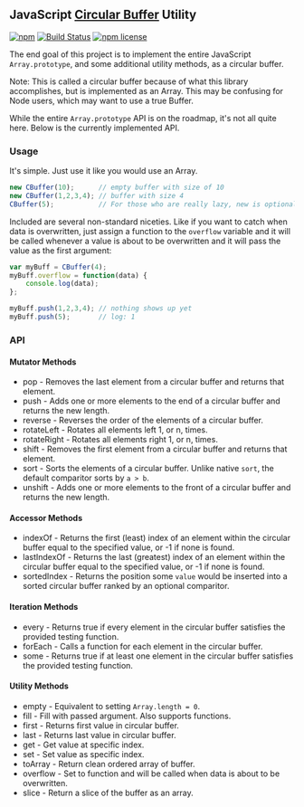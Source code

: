## JavaScript [Circular Buffer](http://en.wikipedia.org/wiki/Circular_buffer) Utility


[![npm](https://img.shields.io/npm/v/CBuffer.svg)](https://www.npmjs.com/package/CBuffer)
[![Build Status](https://travis-ci.org/trevnorris/cbuffer.svg?branch=master)](https://travis-ci.org/trevnorris/cbuffer)
[![npm license](https://img.shields.io/npm/l/CBuffer.svg)](./LICENSE)


The end goal of this project is to implement the entire JavaScript `Array.prototype`, and some
additional utility methods, as a circular buffer.

Note: This is called a circular buffer because of what this library accomplishes, but is implemented
as an Array. This may be confusing for Node users, which may want to use a true Buffer.

While the entire `Array.prototype` API is on the roadmap, it's not all quite here. Below is the
currently implemented API.


### Usage

It's simple. Just use it like you would use an Array.

```javascript
new CBuffer(10);      // empty buffer with size of 10
new CBuffer(1,2,3,4); // buffer with size 4
CBuffer(5);           // For those who are really lazy, new is optional
```

Included are several non-standard niceties. Like if you want to catch when data is overwritten,
just assign a function to the `overflow` variable and it will be called whenever a value is about
to be overwritten and it will pass the value as the first argument:

```javascript
var myBuff = CBuffer(4);
myBuff.overflow = function(data) {
    console.log(data);
};

myBuff.push(1,2,3,4); // nothing shows up yet
myBuff.push(5);       // log: 1
```


### API

#### Mutator Methods

* pop         - Removes the last element from a circular buffer and returns that element.
* push        - Adds one or more elements to the end of a circular buffer and returns the new length.
* reverse     - Reverses the order of the elements of a circular buffer.
* rotateLeft  - Rotates all elements left 1, or n, times.
* rotateRight - Rotates all elements right 1, or n, times.
* shift       - Removes the first element from a circular buffer and returns that element.
* sort        - Sorts the elements of a circular buffer. Unlike native `sort`, the default comparitor sorts by `a > b`.
* unshift     - Adds one or more elements to the front of a circular buffer and returns the new length.

#### Accessor Methods

* indexOf     - Returns the first (least) index of an element within the circular buffer equal to the specified value, or -1 if none is found.
* lastIndexOf - Returns the last (greatest) index of an element within the circular buffer equal to the specified value, or -1 if none is found.
* sortedIndex - Returns the position some `value` would be inserted into a sorted circular buffer ranked by an optional comparitor.

#### Iteration Methods

* every       - Returns true if every element in the circular buffer satisfies the provided testing function.
* forEach     - Calls a function for each element in the circular buffer.
* some        - Returns true if at least one element in the circular buffer satisfies the provided testing function.

#### Utility Methods

* empty       - Equivalent to setting `Array.length = 0`.
* fill        - Fill with passed argument. Also supports functions.
* first       - Returns first value in circular buffer.
* last        - Returns last value in circular buffer.
* get         - Get value at specific index.
* set         - Set value as specific index.
* toArray     - Return clean ordered array of buffer.
* overflow    - Set to function and will be called when data is about to be overwritten.
* slice       - Return a slice of the buffer as an array.
